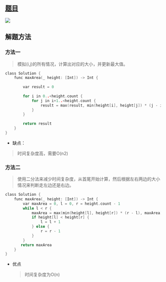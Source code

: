## [题目](<https://leetcode.com/problems/container-with-most-water/>)

![](https://user-gold-cdn.xitu.io/2019/6/13/16b50ebddbd18f5e?w=644&h=753&f=png&s=83329)



## 解题方法

### 方法一

> 模拟(i,j)的所有情况，计算出对应的大小，并更新最大值。

```c
class Solution {
    func maxArea(_ height: [Int]) -> Int {
        
        var result = 0
        
        for i in 0..<height.count {
            for j in i+1..<height.count {
                result = max(result, min(height[i], height[j]) * (j - i))
            }
        }
        
        return result
    }
}
```



- 缺点：

>时间复杂度高，需要O(n2)

### 方法二

> 使用二分法来减少时间复杂度，从首尾开始计算，然后根据左右两边的大小情况来判断走左边还是右边。

```c
class Solution {
    func maxArea(_ height: [Int]) -> Int {
        var maxArea = 0, l = 0, r = height.count - 1
        while l < r {
            maxArea = max(min(height[l], height[r]) * (r - l), maxArea)
            if height[l] < height[r] {
                l = l + 1
            } else {
                r = r - 1
            }
        }
       return maxArea
    }
}
```

- 优点

  > 时间复杂度为O(n)